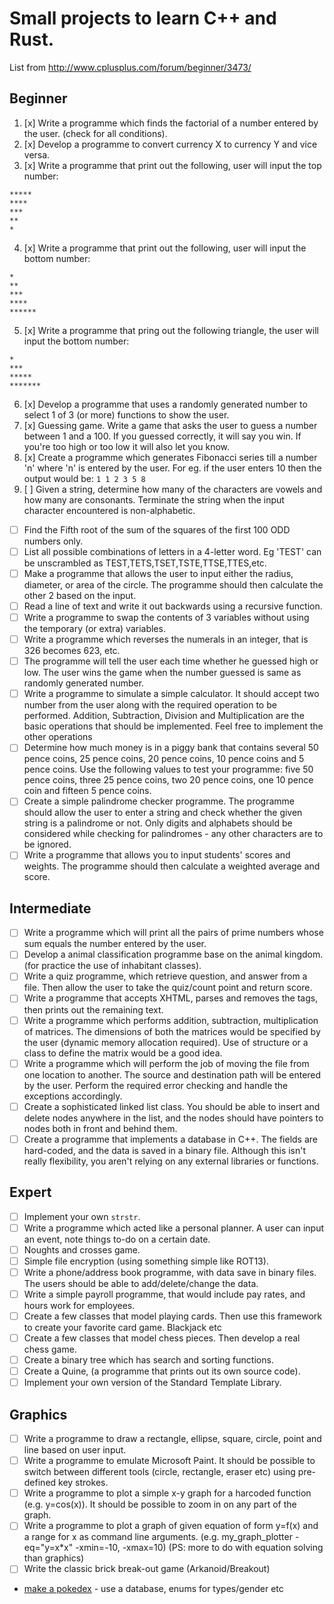 # Small projects to learn C++ and Rust.

List from http://www.cplusplus.com/forum/beginner/3473/

## Beginner

1. [x] Write a programme which finds the factorial of a number entered by the user. (check for all conditions).
2. [x] Develop a programme to convert currency X to currency Y and vice versa.
3. [x] Write a programme that print out the following, user will input the top number:

```
*****
****
***
**
*
```

4. [x] Write a programme that print out the following, user will input the bottom number:

```
*
**
***
****
******
```

5. [x] Write a programme that pring out the following triangle, the user will input the bottom number:

```
*
***
*****
*******
```

6. [x] Develop a programme that uses a randomly generated number to select 1 of 3 (or more) functions to show the user.
7. [x] Guessing game. Write a game that asks the user to guess a number between 1 and a 100. If you guessed correctly, it will say you win. If you're too high or too low it will also let you know.
8. [x] Create a programme which generates Fibonacci series till a number 'n' where 'n' is entered by the user. For eg. if the user enters 10 then the output would be: `1 1 2 3 5 8`
9. [ ] Given a string, determine how many of the characters are vowels and how many are consonants. Terminate the string when the input character encountered is non-alphabetic.
- [ ] Find the Fifth root of the sum of the squares of the first 100 ODD numbers only.
- [ ] List all possible combinations of letters in a 4-letter word. Eg 'TEST' can be unscrambled as TEST,TETS,TSET,TSTE,TTSE,TTES,etc.
- [ ] Make a programme that allows the user to input either the radius, diameter, or area of the circle. The programme should then calculate the other 2 based on the input.
- [ ] Read a line of text and write it out backwards using a recursive function.
- [ ] Write a programme to swap the contents of 3 variables without using the temporary (or extra) variables.
- [ ] Write a programme which reverses the numerals in an integer, that is 326 becomes 623, etc.
- [ ] The programme will tell the user each time whether he guessed high or low. The user wins the game when the number guessed is same as randomly generated number.
- [ ] Write a programme to simulate a simple calculator. It should accept two number from the user along with the required operation to be performed. Addition, Subtraction, Division and Multiplication are the basic operations that should be implemented. Feel free to implement the other operations
- [ ] Determine how much money is in a piggy bank that contains several 50 pence coins, 25 pence coins, 20 pence coins, 10 pence coins and 5 pence coins. Use the following values to test your programme: five 50 pence coins, three 25 pence coins, two 20 pence coins, one 10 pence coin and fifteen 5 pence coins.
- [ ] Create a simple palindrome checker programme. The programme should allow the user to enter a string and check whether the given string is a palindrome or not. Only digits and alphabets should be considered while checking for palindromes - any other characters are to be ignored.
- [ ] Write a programme that allows you to input students' scores and weights. The programme should then calculate a weighted average and score.

## Intermediate

- [ ] Write a programme which will print all the pairs of prime numbers whose sum equals the number entered by the user.
- [ ] Develop a animal classification programme base on the animal kingdom. (for practice the use of inhabitant classes).
- [ ] Write a quiz programme, which retrieve question, and answer from a file. Then allow the user to take the quiz/count point and return score.
- [ ] Write a programme that accepts XHTML, parses and removes the tags, then prints out the remaining text.
- [ ] Write a programme which performs addition, subtraction, multiplication of matrices. The dimensions of both the matrices would be specified by the user (dynamic memory allocation required). Use of structure or a class to define the matrix would be a good idea.
- [ ] Write a programme which will perform the job of moving the file from one location to another. The source and destination path will be entered by the user. Perform the required error checking and handle the exceptions accordingly.
- [ ] Create a sophisticated linked list class. You should be able to insert and delete nodes anywhere in the list, and the nodes should have pointers to nodes both in front and behind them.
- [ ] Create a programme that implements a database in C++. The fields are hard-coded, and the data is saved in a binary file. Although this isn't really flexibility, you aren't relying on any external libraries or functions.

## Expert

- [ ] Implement your own `strstr`.
- [ ] Write a programme which acted like a personal planner. A user can input an event, note things to-do on a certain date.
- [ ] Noughts and crosses game.
- [ ] Simple file encryption (using something simple like ROT13).
- [ ] Write a phone/address book programme, with data save in binary files. The users should be able to add/delete/change the data.
- [ ] Write a simple payroll programme, that would include pay rates, and hours work for employees.
- [ ] Create a few classes that model playing cards. Then use this framework to create your favorite card game. Blackjack etc
- [ ] Create a few classes that model chess pieces. Then develop a real chess game.
- [ ] Create a binary tree which has search and sorting functions.
- [ ] Create a Quine, (a programme that prints out its own source code).
- [ ] Implement your own version of the Standard Template Library.

## Graphics

- [ ] Write a programme to draw a rectangle, ellipse, square, circle, point and line based on user input.
- [ ] Write a programme to emulate Microsoft Paint. It should be possible to switch between different tools (circle, rectangle, eraser etc) using pre-defined key strokes.
- [ ] Write a programme to plot a simple x-y graph for a harcoded function (e.g. y=cos(x)). It should be possible to zoom in on any part of the graph.
- [ ] Write a programme to plot a graph of given equation of form y=f(x) and a range for x as command line arguments. (e.g. my_graph_plotter -eq="y=x*x" -xmin=-10, -xmax=10) (PS: more to do with equation solving than graphics)
- [ ] Write the classic brick break-out game (Arkanoid/Breakout)

- [make a pokedex](http://codereview.stackexchange.com/questions/135293/basic-pokedex-in-c) - use a database, enums for types/gender etc